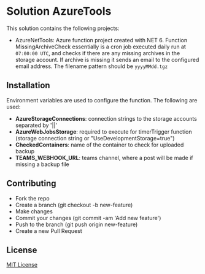 # Solution AzureTools

This solution contains the following projects:

- AzureNetTools: Azure function project created with NET 6.
Function MissingArchiveCheck essentially is a cron job executed daily run at `07:00:00 UTC`, and checks if there are any missing archives in the storage account.
If archive is missing it sends an email to the configured email address. The filename pattern should be `yyyyMMdd.tgz`

## Installation
Environment variables are used to configure the function. The following are used:
- **AzureStorageConnections**: connection strings to the storage accounts separated by '||'
- **AzureWebJobsStorage**: required to execute for timerTrigger function (storage connection string or "UseDevelopmentStorage=true")
- **CheckedContainers**: name of the container to check for uploaded backup
- **TEAMS_WEBHOOK_URL**: teams channel, where a post will be made if missing a backup file

## Contributing

- Fork the repo
- Create a branch (git checkout -b new-feature)
- Make changes
- Commit your changes (git commit -am 'Add new feature')
- Push to the branch (git push origin new-feature)
- Create a new Pull Request

## License

[MIT License](https://opensource.org/licenses/MIT)
